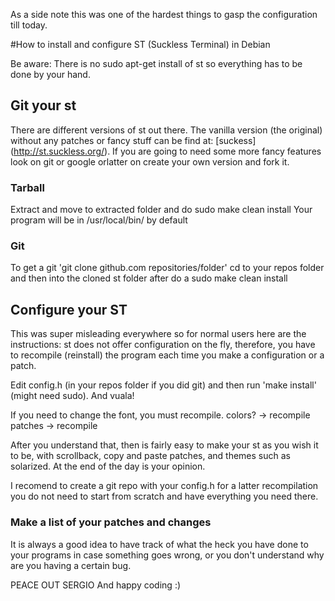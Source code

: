 As a side note this was one of the hardest things to gasp the configuration till today.

#How to install and configure ST (Suckless Terminal) in Debian

Be aware: There is no sudo apt-get install of st so everything has to be done by your hand.

## Git your st

There are different versions of st out there. The vanilla version (the original) without any patches or fancy stuff can be find at: [suckess]
(http://st.suckless.org/). 
If you are going to need some more fancy features look on git or google orlatter on create your own version and fork it.

### Tarball
Extract and move to extracted folder and do sudo make clean install
Your program will be in /usr/local/bin/ by default

### Git
To get a git 'git clone github.com repositories/folder'
cd to your repos folder and then into the cloned st folder
after do a sudo make clean install

## Configure your ST
This was super misleading everywhere so for normal users here are the instructions:
st does not offer configuration on the fly, therefore, you have to recompile (reinstall) the program each time you make a configuration or a patch.

Edit config.h (in your repos folder if you did git) and then run 'make install' (might need sudo). And vuala!

If you need to change the font, you must recompile.
colors? -> recompile
patches -> recompile

After you understand that, then is fairly easy to make your st as you wish it to be, with scrollback, copy and paste patches, and themes such as solarized. At the end of the day is your opinion.

I recomend to create a git repo with your config.h for a latter recompilation you do not need to start from scratch and have everything you need there.

### Make a list of your patches and changes

It is always a good idea to have track of what the heck you have done to your programs in case something goes wrong, or you don't understand why are you having a certain bug.

PEACE OUT SERGIO
And happy coding :)
